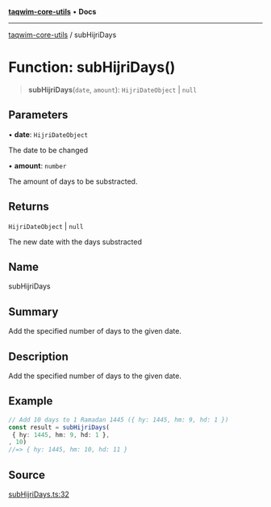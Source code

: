 [**taqwim-core-utils**](../README.md) • **Docs**

***

[taqwim-core-utils](../globals.md) / subHijriDays

# Function: subHijriDays()

> **subHijriDays**(`date`, `amount`): `HijriDateObject` \| `null`

## Parameters

• **date**: `HijriDateObject`

The date to be changed

• **amount**: `number`

The amount of days to be substracted.

## Returns

`HijriDateObject` \| `null`

The new date with the days substracted

## Name

subHijriDays

## Summary

Add the specified number of days to the given date.

## Description

Add the specified number of days to the given date.

## Example

```ts
// Add 10 days to 1 Ramadan 1445 ({ hy: 1445, hm: 9, hd: 1 })
const result = subHijriDays(
 { hy: 1445, hm: 9, hd: 1 },
, 10)
//=> { hy: 1445, hm: 10, hd: 11 }
```

## Source

[subHijriDays.ts:32](https://github.com/boussadjra/taqwim/blob/b6011f3ed342a975f52680743fe89e4925ba0553/packages/core-utils/src/lib/subHijriDays.ts#L32)

